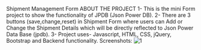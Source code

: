 Shipment Management Form 
ABOUT THE PROJECT
1- This is the mini Form project to show the functionality of JPDB (Json Power DB). 
2- There are 3 buttons (save,change,reset) in Shipment Form where users can Add or Change the Shipment Details which will be directly reflected to Json Power Data Base (jpdb).
3- Project uses- Javascript, HTML, CSS, jQuery, Bootstrap and Backend functionality. 
Screenshots:
![1](https://github.com/user-attachments/assets/ff1ba945-8c18-4da0-9cc6-06696cfad047)
